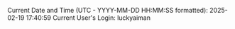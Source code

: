 Current Date and Time (UTC - YYYY-MM-DD HH:MM:SS formatted): 2025-02-19 17:40:59
Current User's Login: luckyaiman
